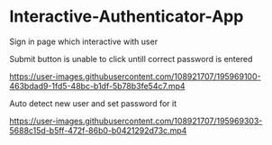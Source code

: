 # Interactive-Authenticator-App
Sign in page which interactive with user 

Submit button is unable to click untill correct password is entered

https://user-images.githubusercontent.com/108921707/195969100-463bdad9-1fd5-48bc-b1df-5b78b3fe54c7.mp4

Auto detect new user and set password for it




https://user-images.githubusercontent.com/108921707/195969303-5688c15d-b5ff-472f-86b0-b0421292d73c.mp4

